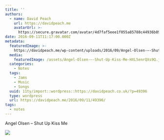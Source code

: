 ```yaml
---
title: ''
authors:
  - name: David Peach
    url: https://davidpeach.me
    avatarUrl: >-
      https://secure.gravatar.com/avatar/4d7faf5eee1f055a85788c44936b8995eaab6dfb004e7854ec747ccb272e91ee?s=96&d=mm&r=g
date: 2016-09-11T11:17:00.000Z
metadata:
  featuredImage: >-
    https://davidpeach.me/wp-content/uploads/2016/09/Angel-Olsen-–-Shut-Up-Kiss-Me.jpg
  media:
    featuredImage: /assets/Angel-Olsen-–-Shut-Up-Kiss-Me-HXL5enrQXs9Q.jpg
  categories:
    - Notes
  tags:
    - Jams
    - Music
    - Songs
  uuid: 11ty/import::wordpress::https://davidpeach.co.uk/?p=49396
  type: wordpress
  url: https://davidpeach.me/2016/09/11/49396/
tags:
  - notes
---
```

Angel Olsen – Shut Up Kiss Me

![](/assets/Angel-Olsen-–-Shut-Up-Kiss-Me--f1faNHTndQGh.jpg)